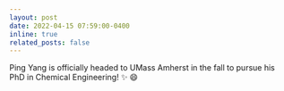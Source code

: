 ```yaml
---
layout: post
date: 2022-04-15 07:59:00-0400
inline: true
related_posts: false
---
```


Ping Yang is officially headed to UMass Amherst in the fall to pursue his PhD in Chemical Engineering! :sparkles: :smile:
